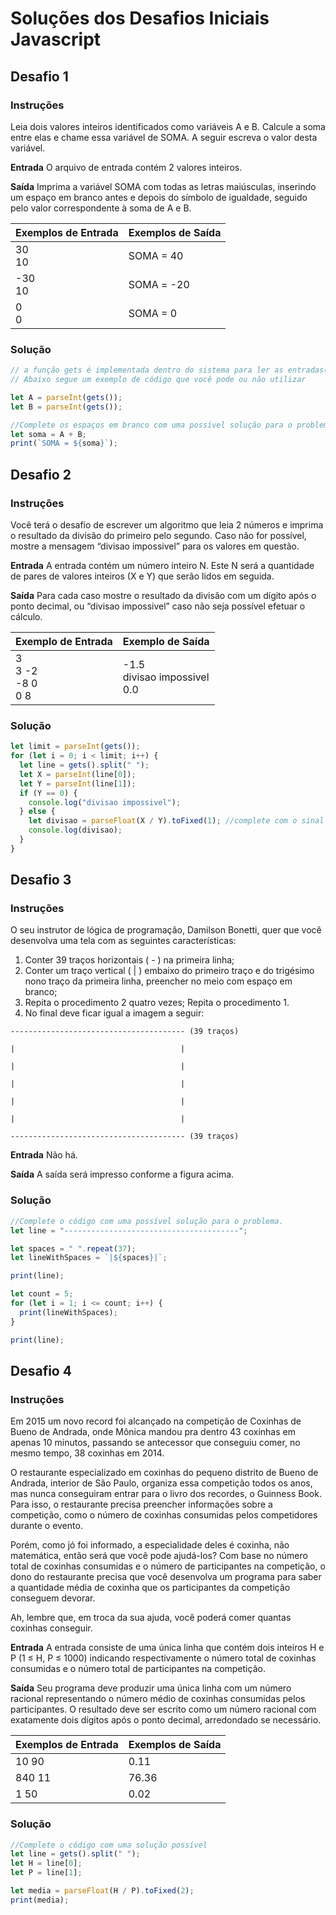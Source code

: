 # Soluções dos Desafios Iniciais Javascript

## Desafio 1

### Instruções

Leia dois valores inteiros identificados como variáveis A e B. Calcule a soma entre elas e chame essa variável de SOMA.
A seguir escreva o valor desta variável.

**Entrada**
O arquivo de entrada contém 2 valores inteiros.

**Saída**
Imprima a variável SOMA com todas as letras maiúsculas, inserindo um espaço em branco antes e depois do símbolo de igualdade, seguido pelo valor correspondente à soma de A e B.

| Exemplos de Entrada | Exemplos de Saída |
| ------------------- | ----------------- |
| 30 <br> 10          | SOMA = 40         |
| -30 <br> 10         | SOMA = -20        |
| 0 <br> 0            | SOMA = 0          |

### Solução

```js
// a função gets é implementada dentro do sistema para ler as entradas(inputs) dos dados e a função print para imprimir a saída (output) de dados.
// Abaixo segue um exemplo de código que você pode ou não utilizar

let A = parseInt(gets());
let B = parseInt(gets());

//Complete os espaços em branco com uma possível solução para o problema
let soma = A + B;
print(`SOMA = ${soma}`);
```

## Desafio 2

### Instruções

Você terá o desafio de escrever um algoritmo que leia 2 números e imprima o resultado da divisão do primeiro pelo segundo. Caso não for possível, mostre a mensagem “divisao impossivel” para os valores em questão.

**Entrada**
A entrada contém um número inteiro N. Este N será a quantidade de pares de valores inteiros (X e Y) que serão lidos em seguida.

**Saída**
Para cada caso mostre o resultado da divisão com um dígito após o ponto decimal, ou “divisao impossivel” caso não seja possível efetuar o cálculo.

| Exemplo de Entrada             | Exemplo de Saída                      |
| ------------------------------ | ------------------------------------- |
| 3 <br> 3 -2 <br> -8 0 <br> 0 8 | -1.5 <br> divisao impossivel <br> 0.0 |

### Solução

```js
let limit = parseInt(gets());
for (let i = 0; i < limit; i++) {
  let line = gets().split(" ");
  let X = parseInt(line[0]);
  let Y = parseInt(line[1]);
  if (Y == 0) {
    console.log("divisao impossivel");
  } else {
    let divisao = parseFloat(X / Y).toFixed(1); //complete com o sinal da operação faltante entre x e y
    console.log(divisao);
  }
}
```

## Desafio 3

### Instruções

O seu instrutor de lógica de programação, Damilson Bonetti, quer que você desenvolva uma tela com as seguintes características:

1. Conter 39 traços horizontais ( - ) na primeira linha;
2. Conter um traço vertical ( | ) embaixo do primeiro traço e do trigésimo nono traço da primeira linha, preencher no meio com espaço em branco;
3. Repita o procedimento 2 quatro vezes;
   Repita o procedimento 1.
4. No final deve ficar igual a imagem a seguir:

```
--------------------------------------- (39 traços)

|                                     |

|                                     |

|                                     |

|                                     |

|                                     |

--------------------------------------- (39 traços)
```

**Entrada**
Não há.

**Saída**
A saída será impresso conforme a figura acima.

### Solução

```js
//Complete o código com uma possível solução para o problema.
let line = "---------------------------------------";

let spaces = " ".repeat(37);
let lineWithSpaces = `|${spaces}|`;

print(line);

let count = 5;
for (let i = 1; i <= count; i++) {
  print(lineWithSpaces);
}

print(line);
```

## Desafio 4

### Instruções

Em 2015 um novo record foi alcançado na competição de Coxinhas de Bueno de Andrada, onde Mônica mandou pra dentro 43 coxinhas em apenas 10 minutos, passando se antecessor que conseguiu comer, no mesmo tempo, 38 coxinhas em 2014.

O restaurante especializado em coxinhas do pequeno distrito de Bueno de Andrada, interior de São Paulo, organiza essa competição todos os anos, mas nunca conseguiram entrar para o livro dos recordes, o Guinness Book. Para isso, o restaurante precisa preencher informações sobre a competição, como o número de coxinhas consumidas pelos competidores durante o evento.

Porém, como jó foi informado, a especialidade deles é coxinha, não matemática, então será que você pode ajudá-los? Com base no número total de coxinhas consumidas e o número de participantes na competição, o dono do restaurante precisa que você desenvolva um programa para saber a quantidade média de coxinha que os participantes da competição conseguem devorar.

Ah, lembre que, em troca da sua ajuda, você poderá comer quantas coxinhas conseguir.

**Entrada**
A entrada consiste de uma única linha que contém dois inteiros H e P (1 ≤ H, P ≤ 1000) indicando respectivamente o número total de coxinhas consumidas e o número total de participantes na competição.

**Saída**
Seu programa deve produzir uma única linha com um número racional representando o número médio de coxinhas consumidas pelos participantes. O resultado deve ser escrito como um número racional com exatamente dois dígitos após o ponto decimal, arredondado se necessário.

| Exemplos de Entrada | Exemplos de Saída |
| ------------------- | ----------------- |
| 10 90               | 0.11              |
| 840 11              | 76.36             |
| 1 50                | 0.02              |

### Solução

```js
//Complete o código com uma solução possível
let line = gets().split(" ");
let H = line[0];
let P = line[1];

let media = parseFloat(H / P).toFixed(2);
print(media);
```
